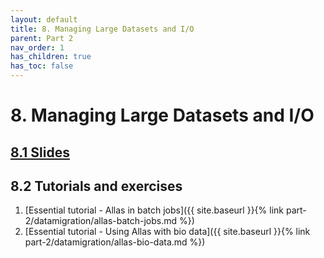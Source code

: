 ```yaml
---
layout: default
title: 8. Managing Large Datasets and I/O
parent: Part 2
nav_order: 1
has_children: true
has_toc: false
---
```


# 8. Managing Large Datasets and I/O

## [8.1 Slides](https://a3s.fi/CSC_training/11_datamigration.html)

## 8.2 Tutorials and exercises

1. [Essential tutorial - Allas in batch jobs]({{ site.baseurl }}{% link part-2/datamigration/allas-batch-jobs.md %})
2. [Essential tutorial - Using Allas with bio data]({{ site.baseurl }}{% link part-2/datamigration/allas-bio-data.md %})


